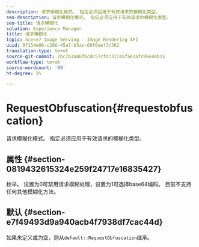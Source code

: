 ```yaml
---
description: 请求模糊化模式。 指定必须应用于有效请求的模糊化类型。
seo-description: 请求模糊化模式。 指定必须应用于有效请求的模糊化类型。
seo-title: 请求模糊化
solution: Experience Manager
title: 请求模糊化
topic: Scene7 Image Serving - Image Rendering API
uuid: 07154e06-c386-45a7-b5ac-60f0aef3c362
translation-type: tm+mt
source-git-commit: 7bc7b3a86fbcdc57cfdc31745fae3afc06e44b15
workflow-type: tm+mt
source-wordcount: '80'
ht-degree: 2%

---
```



# RequestObfuscation{#requestobfuscation}

请求模糊化模式。 指定必须应用于有效请求的模糊化类型。

## 属性 {#section-0819432615324e259f24717e16835427}

枚举。 设置为0可禁用请求模糊处理，设置为1可选择base64编码。 目前不支持任何其他模糊化方法。

## 默认 {#section-e7f49493d9a940acb4f7938df7cac44d}

如果未定义或为空，则从`default::RequestObfuscation`继承。

